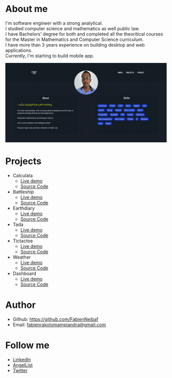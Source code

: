 # About me
I'm software engineer with a strong analytical.  
I studied computer science and mathematics as well public law.  
I have Bachelors' degree for both and completed all the theoritical courses for the Master in Mathematics and Computer Science curriculum.  
I have more than 3 years experience on building desktop and web applications.  
Currently, I'm starting to build mobile app.

![Portfolio](src/images/Portfolio.png)

# Projects
- Calculata
  - [Live demo]('https://calculata.herokuapp.com/')
  - [Source Code]('https://github.com/FabienNeibaf/Calculator')
- Battleship
  - [Live demo]('https://fabienneibaf.github.io/Battleship/')
  - [Source Code]('https://github.com/FabienNeibaf/Battleship')
- Earthdiary
  - [Live demo]('https://earthdiary.herokuapp.com/')
  - [Source Code]('https://github.com/maelfosso/microverse_ror_final_project')
- Tada
  - [Live demo]('https://fabienneibaf.github.io/TodoList/')
  - [Source Code]('https://github.com/FabienNeibaf/TodoList')
- Tictactoe
  - [Live demo]('https://fabienneibaf.github.io/TicTacToe/')
  - [Source Code]('https://github.com/FabienNeibaf/TicTacToe')
- Weather
  - [Live demo]('https://fabienneibaf.github.io/Weather-App/')
  - [Source Code]('https://github.com/FabienNeibaf/Weather-App')
- Dashboard
  - [Live demo]('https://fabienneibaf.github.io/Dashboard/)
  - [Source Code]('https://github.com/FabienNeibaf/Dashboard')


# Author
- Github: https://github.com/FabienNeibaf
- Email: fabienrakotomampiandra@gmail.com

# Follow me
- [LinkedIn](https://www.linkedin.com/in/fabien-rakotomampiandra-96567b17b/)
- [AngelList](https://angel.co/fabien-rakotomampiandra)
- [Twitter](https://twitter.com/Neibaflintone)
